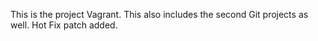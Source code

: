 This is the project Vagrant. This also includes the second Git projects as well.
Hot Fix patch added.
